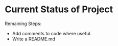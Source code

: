 # Current Status of Project

Remaining Steps:
- Add comments to code where useful.
- Write a README.md